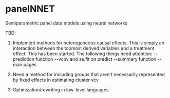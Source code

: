 # panelNNET
Semiparametric panel data models using neural networks

TBD:

1.  Implement methods for heterogeneous causal effects.  This is simply an interaction between the topmost derived variables and a treatment effect.  This has been started.  The following things need attention:
  --prediction function
  --vcov and se.fit on predict
  --summary function
  --man pages

2.  Need a method for including groups that aren't necessarily represented by fixed effects in estimating cluster vcv

3.  Optimization/rewriting in low-level languages


